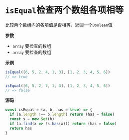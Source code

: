 # `isEqual`检查两个数组各项相等

比较两个数组内的各项值是否相等，返回一个`Boolean`值

**参数**

- `array` 要检查的数组
- `array` 要检查的数组

**示例**

```js
isEqual([6, 5, 2, 4, 1, 3], [1, 2, 3, 4, 5, 6])
// => true

isEqual([6, 5, 2, 7, 1, 3], [1, 2, 3, 4, 5, 6])
// => false
```

**源码**

```js
const isEqual = (a, b, has = true) => {
  if (a.length !== b.length) return (has = false)
  const s = new Set(b)
  if (a.find(x => !s.has(x))) return (has = false)
  return has
}
```
